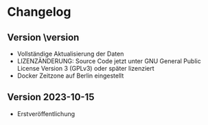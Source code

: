 # Changelog

## Version \version

- Vollständige Aktualisierung der Daten
- LIZENZÄNDERUNG: Source Code jetzt unter GNU General Public License Version 3 (GPLv3) oder später lizenziert
- Docker Zeitzone auf Berlin eingestellt


## Version 2023-10-15

- Erstveröffentlichung
